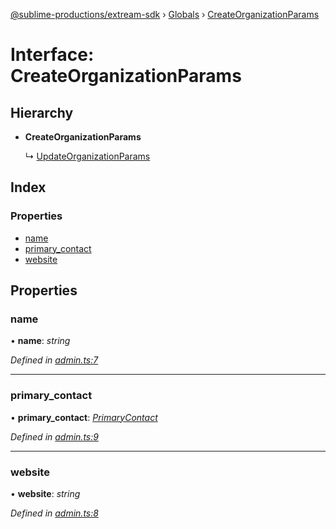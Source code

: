[@sublime-productions/extream-sdk](../README.md) › [Globals](../globals.md) › [CreateOrganizationParams](createorganizationparams.md)

# Interface: CreateOrganizationParams

## Hierarchy

* **CreateOrganizationParams**

  ↳ [UpdateOrganizationParams](updateorganizationparams.md)

## Index

### Properties

* [name](createorganizationparams.md#name)
* [primary_contact](createorganizationparams.md#primary_contact)
* [website](createorganizationparams.md#website)

## Properties

###  name

• **name**: *string*

*Defined in [admin.ts:7](https://github.com/Extream-SaaS/ex-sdk/blob/489cbc8/src/admin.ts#L7)*

___

###  primary_contact

• **primary_contact**: *[PrimaryContact](primarycontact.md)*

*Defined in [admin.ts:9](https://github.com/Extream-SaaS/ex-sdk/blob/489cbc8/src/admin.ts#L9)*

___

###  website

• **website**: *string*

*Defined in [admin.ts:8](https://github.com/Extream-SaaS/ex-sdk/blob/489cbc8/src/admin.ts#L8)*
